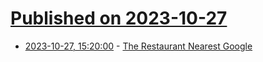 # [Published on 2023-10-27](index.md)

* [2023-10-27, 15:20:00](https://tech.slashdot.org/story/23/10/27/108227/the-restaurant-nearest-google?utm_source=rss1.0mainlinkanon&utm_medium=feed) - [The Restaurant Nearest Google](https://tech.slashdot.org/story/23/10/27/108227/the-restaurant-nearest-google?utm_source=rss1.0mainlinkanon&utm_medium=feed)
